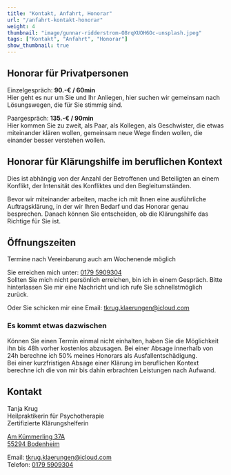 ```yaml
---
title: "Kontakt, Anfahrt, Honorar"
url: "/anfahrt-kontakt-honorar"
weight: 4
thumbnail: "image/gunnar-ridderstrom-O8rqXUOH6Oc-unsplash.jpeg"
tags: ["Kontakt", "Anfahrt", "Honorar"]
show_thumbnail: true
---
```


## Honorar für Privatpersonen

Einzelgespräch: **90.-€ / 60min**   
Hier geht es nur um Sie und Ihr Anliegen, hier suchen wir gemeinsam nach Lösungswegen, die für Sie stimmig sind.

Paargespräch: **135.-€ / 90min**  
Hier kommen Sie zu zweit, als Paar, als Kollegen, als Geschwister, die etwas miteinander klären wollen, gemeinsam neue Wege finden wollen, die einander besser verstehen wollen.


## Honorar für Klärungshilfe im beruflichen Kontext

Dies ist abhängig von der Anzahl der Betroffenen und Beteiligten an einem Konflikt,
der Intensität des Konfliktes und den Begleitumständen.

Bevor wir miteinander arbeiten, mache ich mit Ihnen eine ausführliche Auftragsklärung, in der wir Ihren Bedarf und das Honorar genau besprechen. Danach können Sie entscheiden, ob die Klärungshilfe das Richtige für Sie ist.

## Öffnungszeiten

Termine nach Vereinbarung
auch am Wochenende möglich

Sie erreichen mich unter: <a href="tel:+491795909304">0179 5909304</a>  
Sollten Sie mich nicht persönlich erreichen, bin ich in einem Gespräch. Bitte hinterlassen Sie mir eine Nachricht und ich rufe Sie schnellstmöglich zurück.  

Oder Sie schicken mir eine Email: <a href="mailto:tkrug.klaerungen@icloud.com">tkrug.klaerungen@icloud.com</a>

### Es kommt etwas dazwischen

Können Sie einen Termin einmal nicht einhalten, haben Sie die Möglichkeit ihn bis 48h vorher kostenlos abzusagen. Bei einer Absage innerhalb von 24h berechne ich 50% meines Honorars als Ausfallentschädigung.  
Bei einer kurzfristigen Absage einer Klärung im beruflichen Kontext berechne ich die von mir bis dahin erbrachten Leistungen nach Aufwand.


## Kontakt

Tanja Krug  
Heilpraktikerin für Psychotherapie  
Zertifizierte Klärungshelferin  

<a href="https://maps.app.goo.gl/fpQWh9Xz5tjokzm78"  target="_blank">Am Kümmerling 37A  
55294 Bodenheim  </a>

Email: <a href="mailto:tkrug.klaerungen@icloud.com">tkrug.klaerungen@icloud.com</a>  
Telefon: <a href="tel:+491795909304">0179 5909304</a>  

